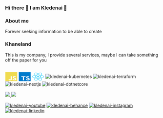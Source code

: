 ### Hi there 👋  I am Kledenai 🌱

<!--
**Kledenai/kledenai** is a ✨ _special_ ✨ repository because its `README.md` (this file) appears on your GitHub profile.

Here are some ideas to get you started:

- 🔭 I’m currently working on ...
- 🌱 I’m currently learning ...
- 👯 I’m looking to collaborate on ...
- 🤔 I’m looking for help with ...
- 💬 Ask me about ...
- 📫 How to reach me: ...
- 😄 Pronouns: ...
- ⚡ Fun fact: ...
-->

### About me

Forever seeking information to be able to create

### Khaneland

This is my company, I provide several services, maybe I can take something off the paper for you

<div style="display: inline_block"><br>
  <img align="center" alt="kledenai-js" height="30" width="40" src="https://raw.githubusercontent.com/devicons/devicon/master/icons/javascript/javascript-plain.svg">
  <img align="center" alt="kledenai-ts" height="30" width="40" src="https://raw.githubusercontent.com/devicons/devicon/master/icons/typescript/typescript-plain.svg">
  <img align="center" alt="kledenai-react" height="30" width="40" src="https://raw.githubusercontent.com/devicons/devicon/master/icons/react/react-original.svg">
  <img align="center" alt="kledenai-kubernetes" height="30" width="40" src="https://cdn.jsdelivr.net/gh/devicons/devicon/icons/kubernetes/kubernetes-plain.svg">
  <img align="center" alt="kledenai-terraform" height="30" width="40" src="https://cdn.jsdelivr.net/gh/devicons/devicon/icons/terraform/terraform-original.svg">
  <img align="center" alt="kledenai-nextjs" height="30" width="40" src="https://cdn.jsdelivr.net/gh/devicons/devicon/icons/nextjs/nextjs-original.svg">
  <img align="center" alt="kledenai-dotnetcore" height="30" width="40" src="https://cdn.jsdelivr.net/gh/devicons/devicon/icons/dotnetcore/dotnetcore-original.svg">
</div>
<br/>
<div align="left">
  <a href="https://github.com/kledenai">
  <img height="180em" src="https://github-readme-stats.vercel.app/api?username=kledenai&show_icons=true&hide_border=true&theme=dark&include_all_commits=true&count_private=true"/>
  <img height="180em" src="https://github-readme-stats.vercel.app/api/top-langs/?username=kledenai&layout=compact&theme=dark&hide_border=true&langs_count=7"/>
</div>
<br/>
<div>
  <a href="https://www.youtube.com/@kledenai" target="_blank"><img src="https://img.shields.io/badge/YouTube-FF0000?style=for-the-badge&logo=youtube&logoColor=white" alt="kledenai-youtube"></a>
  <a href="https://www.behance.net/kledenai" target="_blank"><img src="https://img.shields.io/badge/Behance-1769ff?style=for-the-badge&logo=behance&logoColor=white" alt="kledenai-behance"></a>
  <a href="https://www.instagram.com/kledenai/" target="_blank"><img src="https://img.shields.io/badge/-Instagram-%23E4405F?style=for-the-badge&logo=instagram&logoColor=white" alt="kledenai-instagram"></a>
  <a href="https://www.linkedin.com/in/bruno-rocha" target="_blank"><img src="https://img.shields.io/badge/-LinkedIn-%230077B5?style=for-the-badge&logo=linkedin&logoColor=white" alt="kledenai-linkedin"></a>
</div>
